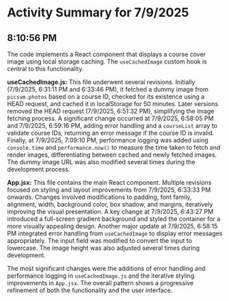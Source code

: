 # Activity Summary for 7/9/2025

## 8:10:56 PM
The code implements a React component that displays a course cover image using local storage caching.  The `useCachedImage` custom hook is central to this functionality.

**useCachedImage.js:** This file underwent several revisions. Initially (7/9/2025, 6:31:11 PM and 6:33:46 PM), it fetched a dummy image from `picsum.photos` based on a course ID, checked for its existence using a HEAD request, and cached it in localStorage for 50 minutes.  Later versions removed the HEAD request (7/9/2025, 6:51:32 PM), simplifying the image fetching process.  A significant change occurred at 7/9/2025, 6:58:05 PM and 7/9/2025, 6:59:16 PM, adding error handling and a `courseList` array to validate course IDs, returning an error message if the course ID is invalid. Finally, at 7/9/2025, 7:09:10 PM,  performance logging was added using `console.time` and `performance.now()` to measure the time taken to fetch and render images, differentiating between cached and newly fetched images. The dummy image URL was also modified several times during the development process.


**App.jsx:** This file contains the main React component. Multiple revisions focused on styling and layout improvements from 7/9/2025, 6:33:33 PM onwards.  Changes involved modifications to padding, font family, alignment, width, background color, box shadow, and margins, iteratively improving the visual presentation.  A key change at 7/9/2025, 6:43:27 PM introduced a full-screen gradient background and styled the container for a more visually appealing design. Another major update at 7/9/2025, 6:58:15 PM integrated error handling from `useCachedImage` to display error messages appropriately.  The input field was modified to convert the input to lowercase. The image height was also adjusted several times during development.


The most significant changes were the additions of error handling and performance logging in `useCachedImage.js` and the iterative styling improvements in `App.jsx`. The overall pattern shows a progressive refinement of both the functionality and the user interface.
